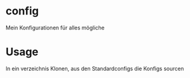 # config
Mein Konfigurationen für alles mögliche

# Usage

In ein verzeichnis Klonen, aus den Standardconfigs die Konfigs sourcen

